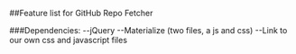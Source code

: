 ##Feature list for GitHub Repo Fetcher

###Dependencies:
--jQuery
--Materialize (two files, a js and css)
--Link to our own css and javascript files
